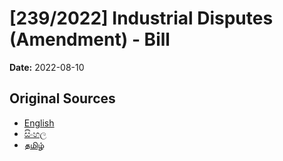 # [239/2022] Industrial Disputes (Amendment) - Bill

**Date:** 2022-08-10

## Original Sources

- [English](https://documents.gov.lk/view/bills/2022/8/239-2022_E.pdf)
- [සිංහල](https://documents.gov.lk/view/bills/2022/8/239-2022_S.pdf)
- [தமிழ்](https://documents.gov.lk/view/bills/2022/8/239-2022_T.pdf)
